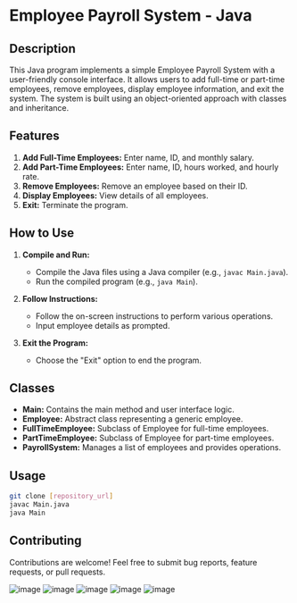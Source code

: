# Employee Payroll System - Java

## Description
This Java program implements a simple Employee Payroll System with a user-friendly console interface. It allows users to add full-time or part-time employees, remove employees, display employee information, and exit the system. The system is built using an object-oriented approach with classes and inheritance.

## Features
1. **Add Full-Time Employees:** Enter name, ID, and monthly salary.
2. **Add Part-Time Employees:** Enter name, ID, hours worked, and hourly rate.
3. **Remove Employees:** Remove an employee based on their ID.
4. **Display Employees:** View details of all employees.
5. **Exit:** Terminate the program.

## How to Use
1. **Compile and Run:**
    - Compile the Java files using a Java compiler (e.g., `javac Main.java`).
    - Run the compiled program (e.g., `java Main`).

2. **Follow Instructions:**
    - Follow the on-screen instructions to perform various operations.
    - Input employee details as prompted.

3. **Exit the Program:**
    - Choose the "Exit" option to end the program.

## Classes
- **Main:** Contains the main method and user interface logic.
- **Employee:** Abstract class representing a generic employee.
- **FullTimeEmployee:** Subclass of Employee for full-time employees.
- **PartTimeEmployee:** Subclass of Employee for part-time employees.
- **PayrollSystem:** Manages a list of employees and provides operations.

## Usage
```bash
git clone [repository_url]
javac Main.java
java Main
```
## Contributing
Contributions are welcome! Feel free to submit bug reports, feature requests, or pull requests.

![image](https://github.com/yashgosavi-02/EmployeePayrollSystem-Java/assets/90139024/a4546c31-04b0-4b93-8303-6f1125c19de1)
![image](https://github.com/yashgosavi-02/EmployeePayrollSystem-Java/assets/90139024/05a89de7-7a77-4faf-adcf-830c85b41914)
![image](https://github.com/yashgosavi-02/EmployeePayrollSystem-Java/assets/90139024/d4dddc4e-44ca-491d-8ba5-ea2e8f683045)
![image](https://github.com/yashgosavi-02/EmployeePayrollSystem-Java/assets/90139024/46c3843c-fccc-4c95-815f-14f28060b42a)
![image](https://github.com/yashgosavi-02/EmployeePayrollSystem-Java/assets/90139024/78a9c9ff-ba81-4d18-8c56-28b50a4c0166)





